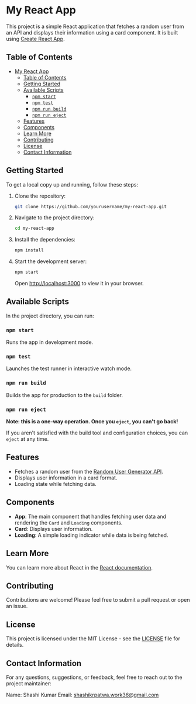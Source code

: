 # My React App

This project is a simple React application that fetches a random user from an API and displays their information using a card component. It is built using [Create React App](https://github.com/facebook/create-react-app).

## Table of Contents

- [My React App](#my-react-app)
  - [Table of Contents](#table-of-contents)
  - [Getting Started](#getting-started)
  - [Available Scripts](#available-scripts)
    - [`npm start`](#npm-start)
    - [`npm test`](#npm-test)
    - [`npm run build`](#npm-run-build)
    - [`npm run eject`](#npm-run-eject)
  - [Features](#features)
  - [Components](#components)
  - [Learn More](#learn-more)
  - [Contributing](#contributing)
  - [License](#license)
  - [Contact Information](#contact-information)

## Getting Started

To get a local copy up and running, follow these steps:

1. Clone the repository:
   ```bash
   git clone https://github.com/yourusername/my-react-app.git
   ```
2. Navigate to the project directory:
   ```bash
   cd my-react-app
   ```
3. Install the dependencies:
   ```bash
   npm install
   ```
4. Start the development server:
   ```bash
   npm start
   ```
   Open [http://localhost:3000](http://localhost:3000) to view it in your browser.

## Available Scripts

In the project directory, you can run:

### `npm start`

Runs the app in development mode.

### `npm test`

Launches the test runner in interactive watch mode.

### `npm run build`

Builds the app for production to the `build` folder.

### `npm run eject`

**Note: this is a one-way operation. Once you `eject`, you can't go back!**

If you aren't satisfied with the build tool and configuration choices, you can `eject` at any time.

## Features

- Fetches a random user from the [Random User Generator API](https://randomuser.me).
- Displays user information in a card format.
- Loading state while fetching data.

## Components

- **App**: The main component that handles fetching user data and rendering the `Card` and `Loading` components.
- **Card**: Displays user information.
- **Loading**: A simple loading indicator while data is being fetched.

## Learn More

You can learn more about React in the [React documentation](https://reactjs.org/).

## Contributing

Contributions are welcome! Please feel free to submit a pull request or open an issue.

## License

This project is licensed under the MIT License - see the [LICENSE](LICENSE) file for details.

## Contact Information
For any questions, suggestions, or feedback, feel free to reach out to the project maintainer:

Name: Shashi Kumar
Email: shashikrpatwa.work36@gmail.com
